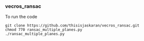 ### vecros_ransac

To run the code
```
git clone https://github.com/thisisjaskaran/vecros_ransac.git
chmod 770 ransac_multiple_planes.py
./ransac_multiple_planes.py
```
